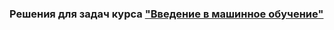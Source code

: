 ### **Решения для задач курса ["Введение в машинное обучение"](https://www.coursera.org/learn/vvedenie-mashinnoe-obuchenie/)**
